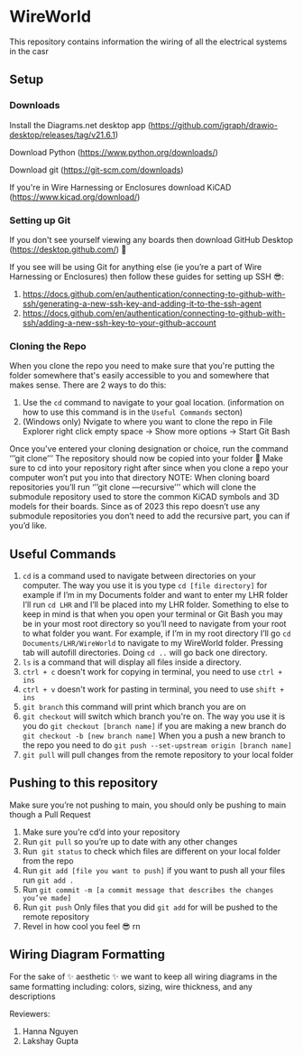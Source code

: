 # WireWorld
This repository contains information the wiring of all the electrical systems in the casr


## Setup
### Downloads
Install the Diagrams.net desktop app (https://github.com/jgraph/drawio-desktop/releases/tag/v21.6.1)

Download Python (https://www.python.org/downloads/)

Download git (https://git-scm.com/downloads)

If you're in Wire Harnessing or Enclosures download KiCAD (https://www.kicad.org/download/)

### Setting up Git
If you don't see yourself viewing any boards then download GitHub Desktop (https://desktop.github.com/) :vomiting_face:

If you see will be using Git for anything else (ie you’re a part of Wire Harnessing or Enclosures) then follow these guides for setting up SSH :sunglasses::
1. https://docs.github.com/en/authentication/connecting-to-github-with-ssh/generating-a-new-ssh-key-and-adding-it-to-the-ssh-agent
2. https://docs.github.com/en/authentication/connecting-to-github-with-ssh/adding-a-new-ssh-key-to-your-github-account

### Cloning the Repo
When you clone the repo you need to make sure that you're putting the folder somewhere that's easily accessible to you and somewhere that makes sense.
There are 2 ways to do this:
1. Use the ```cd``` command to navigate to your goal location. (information on how to use this command is in the ``Useful Commands`` secton)
2. (Windows only) Nvigate to where you want to clone the repo in File Explorer
right click empty space -> Show more options -> Start Git Bash

Once you've entered your cloning designation or choice, run the command ‘’’git clone’’’
The repository should now be copied into your folder 🥳
Make sure to cd into your repository right after since when you clone a repo your computer won’t put you into that directory
NOTE: When cloning board repositories you’ll run ‘’’git clone —recursive’’’ which will clone the submodule repository used to store the common KiCAD symbols and 3D models for their boards. Since as of 2023 this repo doesn’t use any submodule repositories you don’t need to add the recursive part, you can if you’d like.

## Useful Commands
1. ```cd``` is a command used to navigate between directories on your computer. The way you use it is you type ```cd [file directory]``` for example if I’m in my Documents folder and want to enter my LHR folder I’ll run ```cd LHR``` and I’ll be placed into my LHR folder. Something to else to keep in mind is that when you open your terminal or Git Bash you may be in your most root directory so you’ll need to navigate from your root to what folder you want. For example, if I’m in my root directory I’ll go ```cd Documents/LHR/WireWorld``` to navigate to my WireWorld folder. Pressing tab will autofill directories. Doing ```cd ..``` will go back one directory.
2. ```ls``` is a command that will display all files inside a directory.
3. ```ctrl + c``` doesn't work for copying in terminal, you need to use ```ctrl + ins```
4. ```ctrl + v``` doesn't work for pasting in terminal, you need to use ```shift + ins```
5. ```git branch``` this command will print which branch you are on
6. ```git checkout``` will switch which branch you're on. The way you use it is you do ```git checkout [branch name]``` if you are making a new branch do ```git checkout -b [new branch name]``` 
When you a push a new branch to the repo you need to do ```git push --set-upstream origin [branch name]```
7. ```git pull``` will pull changes from the remote repository to your local folder


## Pushing to this repository 
Make sure you’re not pushing to main, you should only be pushing to main though a Pull Request
1. Make sure you’re cd’d into your repository
2. Run ```git pull``` so you’re up to date with any other changes
3. Run  ```git status``` to check which files are different on your local folder from the repo
4. Run ```git add [file you want to push]``` if you want to push all your files run ```git add .```
5. Run ```git commit -m [a commit message that describes the changes you’ve made]```
6. Run ```git push```
Only files that you did ```git add``` for will be pushed to the remote repository
7. Revel in how cool you feel :sunglasses: rn

## Wiring Diagram Formatting
For the sake of :sparkles:	aesthetic :sparkles: we want to keep all wiring diagrams in the same formatting including: colors, sizing, wire thickness, and any descriptions

Reviewers:
1. Hanna Nguyen
2. Lakshay Gupta


